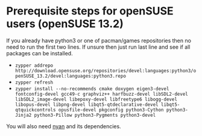 # Prerequisite steps for openSUSE users (openSUSE 13.2)

If you already have python3 or one of pacman/games repositories then no
need to run the first two lines. If unsure then just run last line and see
if all packages can be installed.

- `zypper addrepo http://download.opensuse.org/repositories/devel:languages:python3/openSUSE_13.2/devel:languages:python3.repo`
- `zypper refresh`
- `zypper install --no-recommends cmake doxygen eigen3-devel fontconfig-devel gcc49-c graphviz++ harfbuzz-devel libSDL2-devel libSDL2_image-devel libepoxy-devel libfreetype6 libogg-devel libopus-devel libpng-devel libqt5-qtdeclarative-devel libqt5-qtquickcontrols opusfile-devel pkgconfig python3-Cython python3-Jinja2 python3-Pillow python3-Pygments python3-devel`

You will also need [nyan](https://github.com/SFTtech/nyan/blob/master/doc/building.md) and its dependencies.
